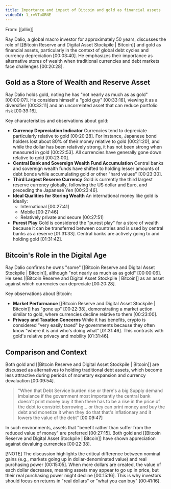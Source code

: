 ```yaml
---
title: Importance and impact of Bitcoin and gold as financial assets
videoId: 1_rvVTuGRNE
---
```


From: [[allin]] <br/> 

Ray Dalio, a global macro investor for approximately 50 years, discusses the role of [[Bitcoin Reserve and Digital Asset Stockpile | Bitcoin]] and gold as financial assets, particularly in the context of global debt cycles and currency depreciation <a class="yt-timestamp" data-t="00:03:40">[00:03:40]</a>. He emphasizes their importance as alternative stores of wealth when traditional currencies and debt markets face challenges <a class="yt-timestamp" data-t="00:20:28">[00:20:28]</a>.

## Gold as a Store of Wealth and Reserve Asset

Ray Dalio holds gold, noting he has "not nearly as much as as gold" <a class="yt-timestamp" data-t="00:00:07">[00:00:07]</a>. He considers himself a "gold guy" <a class="yt-timestamp" data-t="00:33:16">[00:33:16]</a>, viewing it as a diversifier <a class="yt-timestamp" data-t="00:33:11">[00:33:11]</a> and an uncorrelated asset that can reduce portfolio risk <a class="yt-timestamp" data-t="00:39:16">[00:39:16]</a>.

Key characteristics and observations about gold:
*   **Currency Depreciation Indicator** Currencies tend to depreciate particularly relative to gold <a class="yt-timestamp" data-t="00:20:28">[00:20:28]</a>. For instance, Japanese bond holders lost about 80% of their money relative to gold <a class="yt-timestamp" data-t="00:21:20">[00:21:20]</a>, and while the dollar has been relatively strong, it has not been strong when measured in gold <a class="yt-timestamp" data-t="00:22:53">[00:22:53]</a>. All currencies have generally gone down relative to gold <a class="yt-timestamp" data-t="00:23:00">[00:23:00]</a>.
*   **Central Bank and Sovereign Wealth Fund Accumulation** Central banks and sovereign wealth funds have shifted to holding lesser amounts of debt bonds while accumulating gold or other "hard values" <a class="yt-timestamp" data-t="00:23:30">[00:23:30]</a>.
*   **Third Largest Reserve Currency** Gold is currently the third largest reserve currency globally, following the US dollar and Euro, and preceding the Japanese Yen <a class="yt-timestamp" data-t="00:23:46">[00:23:46]</a>.
*   **Ideal Qualities for Storing Wealth** An international money like gold is ideally:
    *   International <a class="yt-timestamp" data-t="00:27:41">[00:27:41]</a>
    *   Mobile <a class="yt-timestamp" data-t="00:27:46">[00:27:46]</a>
    *   Relatively private and secure <a class="yt-timestamp" data-t="00:27:51">[00:27:51]</a>
*   **Purest Play** Gold is considered the "purest play" for a store of wealth because it can be transferred between countries and is used by central banks as a reserve <a class="yt-timestamp" data-t="01:31:33">[01:31:33]</a>. Central banks are actively going to and holding gold <a class="yt-timestamp" data-t="01:31:42">[01:31:42]</a>.

## Bitcoin's Role in the Digital Age

Ray Dalio confirms he owns "some" [[Bitcoin Reserve and Digital Asset Stockpile | Bitcoin]], although "not nearly as much as as gold" <a class="yt-timestamp" data-t="00:00:06">[00:00:06]</a>. He sees [[Bitcoin Reserve and Digital Asset Stockpile | Bitcoin]] as an asset against which currencies can depreciate <a class="yt-timestamp" data-t="00:20:28">[00:20:28]</a>.

Key observations about Bitcoin:
*   **Market Performance** [[Bitcoin Reserve and Digital Asset Stockpile | Bitcoin]] has "gone up" <a class="yt-timestamp" data-t="00:22:38">[00:22:38]</a>, demonstrating a market action similar to gold, where currencies decline relative to them <a class="yt-timestamp" data-t="00:23:00">[00:23:00]</a>.
*   **Privacy and Taxation Concerns** While it has benefits, crypto is considered "very easily taxed" by governments because they often know "where it is and who's doing what" <a class="yt-timestamp" data-t="01:31:46">[01:31:46]</a>. This contrasts with gold's relative privacy and mobility <a class="yt-timestamp" data-t="01:31:46">[01:31:46]</a>.

## Comparison and Context

Both gold and [[Bitcoin Reserve and Digital Asset Stockpile | Bitcoin]] are discussed as alternatives to holding traditional debt assets, which become less attractive during periods of monetary expansion and currency devaluation <a class="yt-timestamp" data-t="00:09:54">[00:09:54]</a>.

> "When that Debt Service burden rise or there's a big Supply demand imbalance if the government most importantly the central bank doesn't print money buy it then there has to be a rise in the price of the debt to constrict borrowing... or they can print money and buy the debt and monetize it when they do that that's inflationary and it lowers the value of the debt" <a class="yt-timestamp" data-t="00:09:47">[00:09:47]</a>

In such environments, assets that "benefit rather than suffer from the reduced value of money" are preferred <a class="yt-timestamp" data-t="00:27:15">[00:27:15]</a>. Both gold and [[Bitcoin Reserve and Digital Asset Stockpile | Bitcoin]] have shown appreciation against devaluing currencies <a class="yt-timestamp" data-t="00:22:38">[00:22:38]</a>.

[!NOTE] The discussion highlights the critical difference between nominal gains (e.g., markets going up in dollar-denominated value) and real purchasing power <a class="yt-timestamp" data-t="00:15:05">[00:15:05]</a>. When more dollars are created, the value of each dollar decreases, meaning assets may appear to go up in price, but their real purchasing power might decline <a class="yt-timestamp" data-t="00:15:16">[00:15:16]</a>. This is why investors should focus on returns in "real dollars" or "what you can buy" <a class="yt-timestamp" data-t="00:41:16">[00:41:16]</a>.